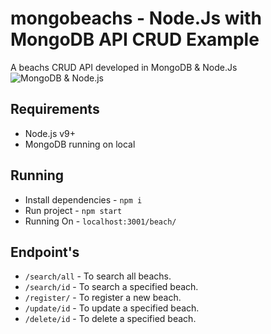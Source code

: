 # mongobeachs - Node.Js with MongoDB API CRUD Example
 A beachs CRUD API developed in MongoDB & Node.Js
<img src="https://user-images.githubusercontent.com/19741953/79709068-97ff8780-8297-11ea-8b12-7f90e625a176.jpeg" alt="MongoDB & Node.js"/>

## Requirements

- Node.js v9+
- MongoDB running on local

## Running

- Install dependencies - `npm i`
- Run project - `npm start`
- Running On - `localhost:3001/beach/`

## Endpoint's

- `/search/all` - To search all beachs. 
- `/search/id` - To search a specified beach. 
- `/register/` - To register a new beach. 
- `/update/id` - To update a specified beach. 
- `/delete/id` - To delete a specified beach.
